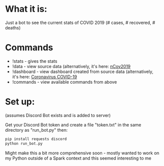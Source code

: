 # What it is:
Just a bot to see the current stats of COVID 2019 (# cases, # recovered, # deaths)

# Commands
 + !stats - gives the stats
 + !data - view source data (alternatively, it's here: [nCov2019](https://github.com/GuangchuangYu/nCov2019) 
 + !dashboard - view dashboard created from source data (alternatively, it's here: [Coronavirus COVID-19](https://www.arcgis.com/apps/opsdashboard/index.html#/bda7594740fd40299423467b48e9ecf6)
 + !commands - view available commands from above

# Set up:
(assumes Discord Bot exists and is added to server)

Get your Discord Bot token and create a file "token.txt" in the same directory as "run_bot.py" then:

``` python
pip install requests discord
python run_bot.py
```

Might make this a bit more comprehensive soon - mostly wanted to work on my Python outside of a Spark context and this seemed interesting to me